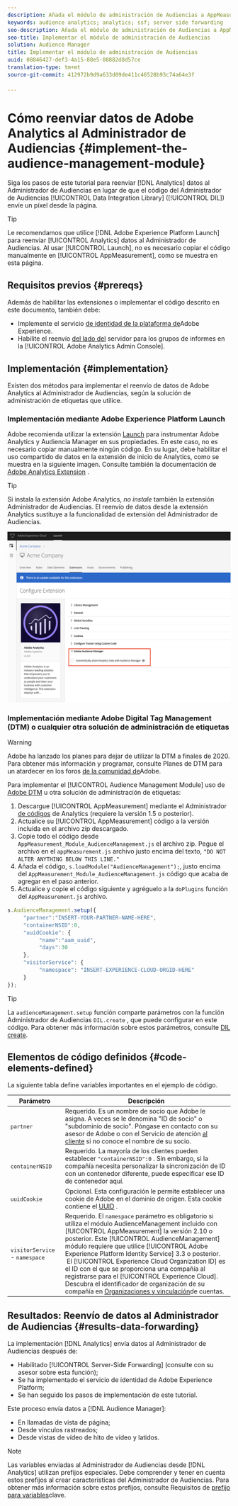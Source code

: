 ```yaml
---
description: Añada el módulo de administración de Audiencias a AppMeasurement de Adobe Analytics para reenviar datos de Analytics al Administrador de Audiencias en lugar de hacer que el código DIL (Biblioteca de integración de datos del Administrador de Audiencias) envíe un píxel desde la página.
keywords: audience analytics; analytics; ssf; server side forwarding
seo-description: Añada el módulo de administración de Audiencias a AppMeasurement de Adobe Analytics para reenviar datos de Analytics al Administrador de Audiencias en lugar de hacer que el código DIL (Biblioteca de integración de datos del Administrador de Audiencias) envíe un píxel desde la página.
seo-title: Implementar el módulo de administración de Audiencias
solution: Audience Manager
title: Implementar el módulo de administración de Audiencias
uuid: 08846427-def3-4a15-88e5-08882d8d57ce
translation-type: tm+mt
source-git-commit: 412972b9d9a633d09de411c46528b93c74a64e3f

---
```



# Cómo reenviar datos de Adobe Analytics al Administrador de Audiencias {#implement-the-audience-management-module}

Siga los pasos de este tutorial para reenviar [!DNL Analytics] datos al Administrador de Audiencias en lugar de que el código del Administrador de Audiencias [!UICONTROL Data Integration Library] ([!UICONTROL DIL]) envíe un píxel desde la página.

>[!TIP]
>
>Le recomendamos que utilice [!DNL Adobe Experience Platform Launch] para reenviar [!UICONTROL Analytics] datos al Administrador de Audiencias. Al usar [!UICONTROL Launch], no es necesario copiar el código manualmente en [!UICONTROL AppMeasurement], como se muestra en esta página.

## Requisitos previos {#prereqs}

Además de habilitar las extensiones o implementar el código descrito en este documento, también debe:

* Implemente el servicio [de identidad de la plataforma de](https://docs.adobe.com/content/help/en/id-service/using/home.html)Adobe Experience.
* Habilite el reenvío [del lado del](https://docs.adobe.com/help/en/analytics/admin/admin-tools/server-side-forwarding/ssf.html) servidor para los grupos de informes en la [!UICONTROL Adobe Analytics Admin Console].

## Implementación {#implementation}

Existen dos métodos para implementar el reenvío de datos de Adobe Analytics al Administrador de Audiencias, según la solución de administración de etiquetas que utilice.

### Implementación mediante Adobe Experience Platform Launch

Adobe recomienda utilizar la extensión [Launch](https://docs.adobe.com/content/help/en/launch/using/overview.html) para instrumentar Adobe Analytics y Audiencia Manager en sus propiedades. En este caso, no es necesario copiar manualmente ningún código. En su lugar, debe habilitar el uso compartido de datos en la extensión de inicio de Analytics, como se muestra en la siguiente imagen. Consulte también la documentación de [Adobe Analytics Extension](https://docs.adobe.com/content/help/en/launch/using/extensions-ref/adobe-extension/analytics-extension/overview.html#adobe-audience-manager) .

>[!TIP]
>
>Si instala la extensión Adobe Analytics, *no instale* también la extensión Administrador de Audiencias. El reenvío de datos desde la extensión Analytics sustituye a la funcionalidad de extensión del Administrador de Audiencias.

![Cómo habilitar el uso compartido de datos desde la extensión Adobe Analytics hasta el Administrador de Audiencias](/help/using/integration/assets/analytics-to-aam.png)

### Implementación mediante Adobe Digital Tag Management (DTM) o cualquier otra solución de administración de etiquetas


>[!WARNING]
>
>Adobe ha lanzado los planes para dejar de utilizar la DTM a finales de 2020. Para obtener más información y programar, consulte Planes de DTM para un atardecer en los foros [de la comunidad de](https://forums.adobe.com/community/experience-cloud/platform/launch/blog/2018/10/05/dtm-plans-for-a-sunset)Adobe.

Para implementar el [!UICONTROL Audience Management Module] uso de [Adobe DTM](https://docs.adobe.com/content/help/en/dtm/using/dtm-home.html) u otra solución de administración de etiquetas:

1. Descargue [!UICONTROL AppMeasurement] mediante el Administrador [de códigos](https://docs.adobe.com/content/help/en/analytics/admin/admin-tools/code-manager-admin.html) de Analytics (requiere la versión 1.5 o posterior).
1. Actualice su [!UICONTROL AppMeasurement] código a la versión incluida en el archivo zip descargado.
1. Copie todo el código desde `AppMeasurement_Module_AudienceManagement.js` el archivo zip. Pegue el archivo en el `appMeasurement.js` archivo justo encima del texto, `"DO NOT ALTER ANYTHING BELOW THIS LINE."`
1. Añada el código, `s.loadModule("AudienceManagement");`, justo encima del `AppMeasurement_Module_AudienceManagement.js` código que acaba de agregar en el paso anterior.
1. Actualice y copie el código siguiente y agréguelo a la `doPlugins` función del `AppMeasurement.js` archivo.

```js
s.AudienceManagement.setup({ 
     "partner":"INSERT-YOUR-PARTNER-NAME-HERE", 
     "containerNSID":0, 
     "uuidCookie": { 
          "name":"aam_uuid", 
          "days":30
     },
     "visitorService": {
          "namespace": "INSERT-EXPERIENCE-CLOUD-ORGID-HERE" 
     } 
});
```

>[!TIP]
>
>La `audienceManagement.setup` función comparte parámetros con la función Administrador de Audiencias `DIL.create` , que puede configurar en este código. Para obtener más información sobre estos parámetros, consulte [DIL create](../../dil/dil-class-overview/dil-create.md#dil-create).

## Elementos de código definidos {#code-elements-defined}

La siguiente tabla define variables importantes en el ejemplo de código.

| Parámetro | Descripción |
|--- |--- |
| `partner` | Requerido. Es un nombre de socio que Adobe le asigna. A veces se le denomina &quot;ID de socio&quot; o &quot;subdominio de socio&quot;.  Póngase en contacto con su asesor de Adobe o con el Servicio de atención [al cliente](https://helpx.adobe.com/marketing-cloud/contact-support.html) si no conoce el nombre de su socio. |
| `containerNSID` | Requerido. La mayoría de los clientes pueden establecer `"containerNSID":0` . Sin embargo, si la compañía necesita personalizar la sincronización de ID con un contenedor diferente, puede especificar ese ID de contenedor aquí. |
| `uuidCookie` | Opcional. Esta configuración le permite establecer una cookie de Adobe en el dominio de origen. Esta cookie contiene el [UUID](../../reference/ids-in-aam.md) . |
| `visitorService` - `namespace` | Requerido. El `namespace` parámetro es obligatorio si utiliza el módulo AudienceManagement incluido con [!UICONTROL AppMeasurement] la versión 2.10 o posterior. Este [!UICONTROL AudienceManagement] módulo requiere que utilice [!UICONTROL Adobe Experience Platform Identity Service] 3.3 o posterior. <br> El [!UICONTROL Experience Cloud Organization ID] es el ID con el que se proporciona una compañía al registrarse para el [!UICONTROL Experience Cloud]. Descubra el identificador de organización de su compañía en [Organizaciones y vinculación](https://docs.adobe.com/content/help/en/core-services/interface/manage-users-and-products/organizations.html)de cuentas. |

## Resultados: Reenvío de datos al Administrador de Audiencias {#results-data-forwarding}

La implementación [!DNL Analytics] envía datos al Administrador de Audiencias después de:

* Habilitado [!UICONTROL Server-Side Forwarding] (consulte con su asesor sobre esta función);
* Se ha implementado el servicio de identidad de Adobe Experience Platform;
* Se han seguido los pasos de implementación de este tutorial.

Este proceso envía datos a [!DNL Audience Manager]:

* En llamadas de vista de página;
* Desde vínculos rastreados;
* Desde vistas de vídeo de hito de vídeo y latidos.

>[!NOTE]
>
>Las variables enviadas al Administrador de Audiencias desde [!DNL Analytics] utilizan prefijos especiales. Debe comprender y tener en cuenta estos prefijos al crear características del Administrador de Audiencias. Para obtener más información sobre estos prefijos, consulte Requisitos de [prefijo para variables](../../features/traits/trait-variable-prefixes.md)clave.